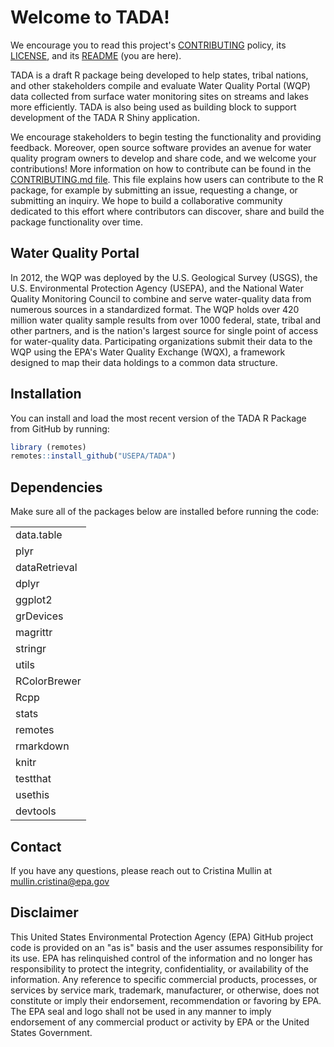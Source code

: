# Welcome to TADA!

We encourage you to read this project's [CONTRIBUTING](https://github.com/USEPA/TADA/blob/develop/CONTRIBUTING.md) policy, its [LICENSE](https://github.com/USEPA/TADA/blob/develop/LICENSE.md), and its [README](https://github.com/USEPA/TADA/blob/develop/readme.md) (you are here).

TADA is a draft R package being developed to help states, tribal nations, and other stakeholders compile and evaluate Water Quality Portal (WQP) data collected from surface water monitoring sites on streams and lakes more efficiently. TADA is also being used as building block to support development of the TADA R Shiny application.

We encourage stakeholders to begin testing the functionality and providing feedback. Moreover, open source software provides an avenue for water quality program owners to develop and share code, and we welcome your contributions! More information on how to contribute can be found in the [CONTRIBUTING.md file](https://github.com/USEPA/TADA/blob/develop/CONTRIBUTING.md). This file explains how users can contribute to the R package, for example by submitting an issue, requesting a change, or submitting an inquiry. We hope to build a collaborative community dedicated to this effort where contributors can discover, share and build the package functionality over time.

## Water Quality Portal

In 2012, the WQP was deployed by the U.S. Geological Survey (USGS), the U.S. Environmental Protection Agency (USEPA), and the National Water Quality Monitoring Council to combine and serve water-quality data from numerous sources in a standardized format. The WQP holds over 420 million water quality sample results from over 1000 federal, state, tribal and other partners, and is the nation's largest source for single point of access for water-quality data. Participating organizations submit their data to the WQP using the EPA's Water Quality Exchange (WQX), a framework designed to map their data holdings to a common data structure.

## Installation

You can install and load the most recent version of the TADA R Package from GitHub by running:

``` r
library (remotes)
remotes::install_github("USEPA/TADA")
```

## Dependencies

Make sure all of the packages below are installed before running the code:

|               |
|---------------|
| data.table    |
| plyr          |
| dataRetrieval |
| dplyr         |
| ggplot2       |
| grDevices     |
| magrittr      |
| stringr       |
| utils         |
| RColorBrewer  |
| Rcpp          |
| stats         |
| remotes       |
| rmarkdown     |
| knitr         |
| testthat      |
| usethis       |
| devtools      |

## Contact

If you have any questions, please reach out to Cristina Mullin at mullin.cristina@epa.gov

## Disclaimer

This United States Environmental Protection Agency (EPA) GitHub project code is provided on an "as is" basis and the user assumes responsibility for its use. EPA has relinquished control of the information and no longer has responsibility to protect the integrity, confidentiality, or availability of the information. Any reference to specific commercial products, processes, or services by service mark, trademark, manufacturer, or otherwise, does not constitute or imply their endorsement, recommendation or favoring by EPA. The EPA seal and logo shall not be used in any manner to imply endorsement of any commercial product or activity by EPA or the United States Government.
